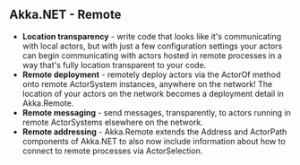 ## Akka.NET - Remote

- **Location transparency** - write code that looks like it's communicating with local actors, but with just a few configuration settings your actors can begin communicating with actors hosted in remote processes in a way that's fully location transparent to your code.
- **Remote deployment** - remotely deploy actors via the ActorOf method onto remote ActorSystem instances, anywhere on the network! The location of your actors on the network becomes a deployment detail in Akka.Remote.
- **Remote messaging** - send messages, transparently, to actors running in remote ActorSystems elsewhere on the network.
- **Remote addressing** - Akka.Remote extends the Address and ActorPath components of Akka.NET to also now include information about how to connect to remote processes via ActorSelection.
